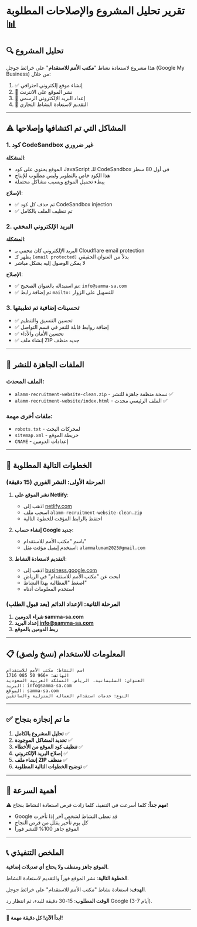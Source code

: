 # تقرير تحليل المشروع والإصلاحات المطلوبة 📊

## 🔍 تحليل المشروع

هذا مشروع لاستعادة نشاط "**مكتب الأمم للاستقدام**" على خرائط جوجل (Google My Business) من خلال:

1. ✅ إنشاء موقع إلكتروني احترافي
2. 🔄 نشر الموقع على الانترنت
3. 🔄 إعداد البريد الإلكتروني الرسمي
4. 🔄 التقديم لاستعادة النشاط التجاري

---

## ⚠️ المشاكل التي تم اكتشافها وإصلاحها

### 1. كود CodeSandbox غير ضروري
**المشكلة**: 
- الموقع يحتوي على كود JavaScript للـ CodeSandbox في أول 80 سطر
- هذا الكود خاص بالتطوير وليس مطلوب للإنتاج
- يبطء تحميل الموقع ويسبب مشاكل محتملة

**الإصلاح**: 
- ✅ تم حذف كل كود CodeSandbox injection
- ✅ تم تنظيف الملف بالكامل

### 2. البريد الإلكتروني المخفي
**المشكلة**:
- البريد الإلكتروني كان محمي بـ Cloudflare email protection
- يظهر كـ `[email protected]` بدلاً من العنوان الحقيقي
- لا يمكن الوصول إليه بشكل مباشر

**الإصلاح**: 
- ✅ تم استبداله بالعنوان الصحيح: `info@samma-sa.com`
- ✅ تم إضافة رابط `mailto:` للتسهيل على الزوار

### 3. تحسينات إضافية تم تطبيقها
- ✅ تحسين التنسيق والتنظيم
- ✅ إضافة روابط قابلة للنقر في قسم التواصل
- ✅ تحسين الأمان والأداء
- ✅ إنشاء ملف ZIP جديد منظف

---

## 📁 الملفات الجاهزة للنشر

### الملف المحدث:
- `alamm-recruitment-website-clean.zip` - نسخة منظفة جاهزة للنشر ✅
- `alamm-recruitment-website/index.html` - الملف الرئيسي محدث ✅

### ملفات أخرى مهمة:
- `robots.txt` - لمحركات البحث
- `sitemap.xml` - خريطة الموقع
- `CNAME` - إعدادات الدومين

---

## 🚀 الخطوات التالية المطلوبة

### المرحلة الأولى: النشر الفوري (15 دقيقة)
1. **نشر الموقع على Netlify**:
   - اذهب إلى [netlify.com](https://netlify.com)
   - اسحب ملف `alamm-recruitment-website-clean.zip`
   - احتفظ بالرابط المؤقت للخطوة التالية

2. **إنشاء حساب Google جديد**:
   - باسم "مكتب الأمم للاستقدام"
   - استخدم إيميل مؤقت مثل: `alammalumam2025@gmail.com`

3. **التقديم لاستعادة النشاط**:
   - اذهب إلى [business.google.com](https://business.google.com)
   - ابحث عن "مكتب الأمم للاستقدام" في الرياض
   - اضغط "المطالبة بهذا النشاط"
   - استخدم المعلومات أدناه

### المرحلة الثانية: الإعداد الدائم (بعد قبول الطلب)
1. **شراء الدومين samma-sa.com**
2. **إعداد البريد info@samma-sa.com**
3. **ربط الدومين بالموقع**

---

## 📋 المعلومات للاستخدام (نسخ ولصق)

```
اسم النشاط: مكتب الأمم للاستقدام
الهاتف: +966 50 085 1716
العنوان: السليمانية، الرياض، المملكة العربية السعودية
البريد: info@samma-sa.com
الموقع: samma-sa.com
النوع: خدمات استقدام العمالة المنزلية والسائقين
```

---

## ✅ ما تم إنجازه بنجاح

1. **تحليل المشروع بالكامل** ✅
2. **تحديد المشاكل الموجودة** ✅ 
3. **تنظيف كود الموقع من الأخطاء** ✅
4. **إصلاح البريد الإلكتروني** ✅
5. **إنشاء ملف ZIP منظف** ✅
6. **توضيح الخطوات التالية المطلوبة** ✅

---

## 🎯 أهمية السرعة

⚠️ **مهم جداً**: كلما أسرعت في التنفيذ، كلما زادت فرص استعادة النشاط بنجاح!

- Google قد تعطي النشاط لشخص آخر إذا تأخرت
- كل يوم تأخير يقلل من فرص النجاح
- الموقع جاهز 100% للنشر فوراً

---

## 📞 الملخص التنفيذي

**الموقع جاهز ومنظف ولا يحتاج أي تعديلات إضافية.**

**الخطوة التالية**: نشر الموقع فوراً والتقديم لاستعادة النشاط.

**الهدف**: استعادة نشاط "مكتب الأمم للاستقدام" على خرائط جوجل.

**الوقت المطلوب**: 15-30 دقيقة للبدء، ثم انتظار رد Google (3-7 أيام).

---

**🚀 ابدأ الآن! كل دقيقة مهمة!**